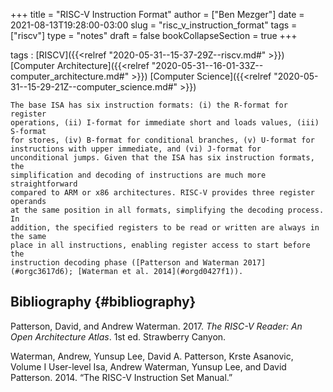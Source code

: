 +++
title = "RISC-V Instruction Format"
author = ["Ben Mezger"]
date = 2021-08-13T19:28:00-03:00
slug = "risc_v_instruction_format"
tags = ["riscv"]
type = "notes"
draft = false
bookCollapseSection = true
+++

tags
: [RISCV]({{<relref "2020-05-31--15-37-29Z--riscv.md#" >}}) [Computer Architecture]({{<relref "2020-05-31--16-01-33Z--computer_architecture.md#" >}}) [Computer Science]({{<relref "2020-05-31--15-29-21Z--computer_science.md#" >}})

    The base ISA has six instruction formats: (i) the R-format for register
    operations, (ii) I-format for immediate short and loads values, (iii) S-format
    for stores, (iv) B-format for conditional branches, (v) U-format for
    instructions with upper immediate, and (vi) J-format for
    unconditional jumps. Given that the ISA has six instruction formats, the
    simplification and decoding of instructions are much more straightforward
    compared to ARM or x86 architectures. RISC-V provides three register operands
    at the same position in all formats, simplifying the decoding process. In
    addition, the specified registers to be read or written are always in the same
    place in all instructions, enabling register access to start before the
    instruction decoding phase ([Patterson and Waterman 2017](#orgc3617d6); [Waterman et al. 2014](#orgd0427f1)).


## Bibliography {#bibliography}

<a id="orgc3617d6"></a>Patterson, David, and Andrew Waterman. 2017. _The RISC-V Reader: An Open Architecture Atlas_. 1st ed. Strawberry Canyon.

<a id="orgd0427f1"></a>Waterman, Andrew, Yunsup Lee, David A. Patterson, Krste Asanovic, Volume I User-level Isa, Andrew Waterman, Yunsup Lee, and David Patterson. 2014. “The RISC-V Instruction Set Manual.”
